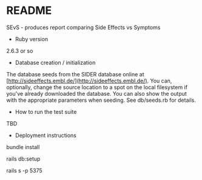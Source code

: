# README

SEvS - produces report comparing Side Effects vs Symptoms

* Ruby version

2.6.3 or so

* Database creation / initialization

The database seeds from the SIDER database online at
[http://sideeffects.embl.de/](http://sideeffects.embl.de/).
You can, optionally, change the source location to a spot on the local
filesystem if you've already downloaded the database.  You can also show
the output with the appropriate parameters when seeding.  See db/seeds.rb
for details.

* How to run the test suite

TBD

* Deployment instructions

bundle install

rails db:setup

rails s -p 5375
